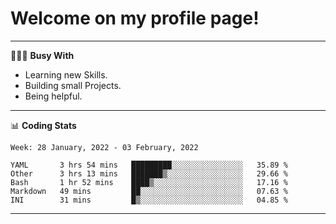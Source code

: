 # Welcome on my profile page!
<!-- print(("dralla"[::-1]+"s").capitalize()) -->

---
👨🏻‍💻 **Busy With**
* Learning new Skills.
* Building small Projects.
* Being helpful.

---
📊 **Coding Stats**
<!--START_SECTION:waka-->
```text
Week: 28 January, 2022 - 03 February, 2022

YAML       3 hrs 54 mins   █████████░░░░░░░░░░░░░░░░   35.89 % 
Other      3 hrs 13 mins   ███████▒░░░░░░░░░░░░░░░░░   29.66 % 
Bash       1 hr 52 mins    ████▒░░░░░░░░░░░░░░░░░░░░   17.16 % 
Markdown   49 mins         ██░░░░░░░░░░░░░░░░░░░░░░░   07.63 % 
INI        31 mins         █▒░░░░░░░░░░░░░░░░░░░░░░░   04.85 % 
```
<!--END_SECTION:waka-->
---
